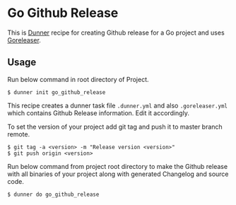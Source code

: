 # Go Github Release

This is [Dunner](https://github.com/leopardslab/dunner) recipe for creating Github release for a Go project and uses [Goreleaser](https://goreleaser.com).

## Usage

Run below command in root directory of Project. 

```
$ dunner init go_github_release
```

This recipe creates a dunner task file `.dunner.yml` and also `.goreleaser.yml` which contains Github Release information. Edit it accordingly.

To set the version of your project add git tag and push it to master branch remote. 

```
$ git tag -a <version> -m "Release version <version>"
$ git push origin <version>
```

Run below command from project root directory to make the Github release with all binaries of your project along with generated Changelog and source code.

```
$ dunner do go_github_release
```
